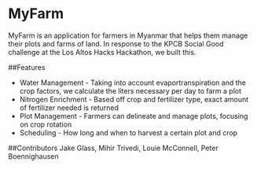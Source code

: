 # MyFarm
MyFarm is an application for farmers in Myanmar that helps them manage their plots and farms of land. In response to the KPCB Social Good challenge at 
the Los Altos Hacks Hackathon, we built this.

##Features
*   Water Management - Taking into account evaportranspiration and the crop factors, we calculate the liters necessary per day to farm a plot
*   Nitrogen Enrichment - Based off crop and fertilizer type, exact amount of fertilizer needed is returned
*   Plot Management - Farmers can delineate and manage plots, focusing on crop rotation
*   Scheduling - How long and when to harvest a certain plot and crop

##Contributors
Jake Glass, Mihir Trivedi, Louie McConnell, Peter Boennighausen
